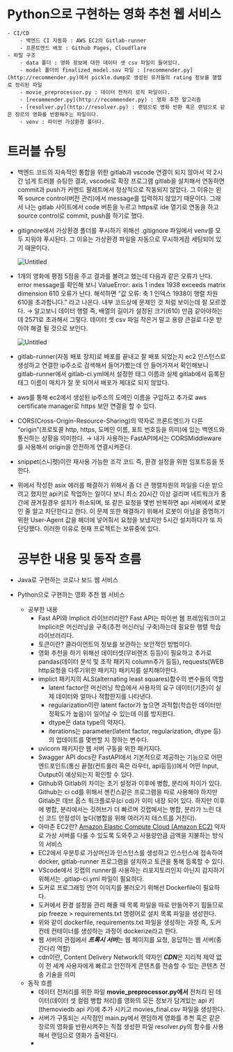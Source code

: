 # Python으로 구현하는 영화 추천 웹 서비스
    - CI/CD
        - 백엔드 CI 자동화 : AWS EC2의 Gitlab-runner
        - 프론트엔드 배포 : Github Pages, Cloudflare
    - 파일 구조
        - data 폴더 : 영화 정보에 대한 데이터 셋 csv 파일이 들어있다.
        - model 폴더의 finalized_model.sav 파일 : [recommender.py](http://recommender.py)에서 pickle.dump로 생성된 유저들의 rating 정보를 행렬로 정리된 파일
        - movie_preprocessor.py : 데이터 전처리 로직 파일이다.
        - [recommender.py](http://recommender.py) : 영화 추천 알고리즘
        - [resolver.py](http://resolver.py) : 랜덤으로 영화 반환 혹은 랜덤으로 같은 장르의 영화를 반환해주는 파일이다.
        - venv : 파이썬 가상환경 폴더다.
# 트러블 슈팅

- 백엔드 코드의 지속적인 통합을 위한 gitlab과 vscode 연결이 되지 않아서 약 2시간 넘게 트러블 슈팅한 결과, vscode로 확장 프로그램 gitlab을 설치해서 연동하면 commit과 push가 커멘드 팔레트에서 정상적으로 작동되지 않았다. 그 이유는 왼쪽 source control(버전 관리)에서 message를 입력하지 않았기 때문이다. 그래서 나는 gitlab 사이트에서 code 버튼을 누르고 https로 ide 열기로 연동을 하고 source control로 commit, push를 하기로 했다.
- gitignore에서 가상환경 폴더를 푸시하기 위해선 .gitignore 파일에서 venv를 모두 지워야 푸시된다. 그 이유는 가상환경 파일을 자동으로 무시하게끔 세팅되어 있기 때문이다.
    
    ![Untitled](https://prod-files-secure.s3.us-west-2.amazonaws.com/66e53051-d231-4a29-a24f-e71fee277fe2/4d7eb796-23b5-418d-8450-5344d73bce8f/Untitled.png)
    
- 1개의 영화에 평점 5점을 주고 결과를 볼려고 했는데 다음과 같은 오류가 난다. error message를 확인해 보니 ValueError: axis 1 index 1938 exceeds matrix dimension 610 오류가 난다. 해석하면 “값 오류: 축 1 인덱스 1938이 행렬 차원 610을 초과합니다.” 라고 나온다. 내부 코드상에 문제인 것 처럼 보이는데 잘 모르겠다. → 알고보니 데이터 행렬 즉, 배열의 길이가 설정된 크기(610) 만큼 같아야하는데 2571로 초과해서 그렇다.  데이터 셋 csv 파일 작은거 말고 용량 큰걸로 다운 받아야 해결 될 것으로 보인다.
    
    ![Untitled](https://prod-files-secure.s3.us-west-2.amazonaws.com/66e53051-d231-4a29-a24f-e71fee277fe2/2aac9716-2579-457e-a03f-46ccd91225f6/Untitled.png)
    
- gitlab-runner(자동 배포 장치)로 배포를 끝내고 잘 배포 되었는지 ec2 인스턴스로 생성하고 연결한 ip주소로 검색해서 들어가봤는데 안 들어가져서 확인해보니 gitlab-runner에서 gitlab-ci.yml에서 설정한 태그 이름과 실제 gitlab에서 등록된 태그 이름이 매치가 잘 못 되어서 배포가 제대로 되지 않았다.
- aws를 통해 ec2에서 생성된 ip주소의 도메인 이름을 구입하고 추가로 aws certificate manager로 https 보안 연결을 할 수 있다.
- CORS(Cross-Origin-Resource-Sharing)의 약자로 프론트엔드가 다른 “origin”(프로토콜 http, https, 도메인 이름, 포트 번호등을 의미)에 있는 백엔드와 통신하는 상황을 의미한다. → 내가 사용하는 FastAPI에서는 CORSMiddleware를 사용해서 origin을 안전하게 연결시켜준다.
- snippet(스니펫)이란 재사용 가능한 조각 코드 즉, 환경 설정을 위한 임포트등을 뜻한다.
- 위에서 작성한 asix 에러를 해결하기 위해서 좀 더 큰 행렬차원의 파일을 다운 받으려고 했지만 api키로 작업하는 일이다 보니 최소 20시간 이상 걸리며 네트워크가 중간에 끊겨질경우 설치가 취소되며, 또 같은 요청을 몇번 반복하면 api 서버에서 로봇인 줄 알고 차단한다고 한다. 이 문제 또한 해결하기 위해서 로봇이 아님을 증명하기 위한 User-Agent 값을 헤더에 넣어줘서 요청을 보냈지만 5시간 설치하다가 또 차단당했다. 이러한 이유로 현재 프로젝트는 보류중에 있다.

  # 공부한 내용 및 동작 흐름

- Java로 구현하는 코로나 보드 웹 서비스
- Python으로 구현하는 영화 추천 웹 서비스
    - 공부한 내용
        - Fast API와 Implicit 라이브러리란? Fast API는 파이썬 웹 프레임워크이고 Implicit은 머신러닝을 구축(추천 머신러닝 구축)하는데 필요한 행렬 학습 라이브러리다.
        - 토큰이란? 클라이언트의 정보를 보관하는 보안적인 방법이다.
        - 영화 추천을 하기 위해선 데이터셋(무비렌즈 등등)이 필요하고 추가로 pandas(데이터 분석 및 조작 패키지 column추가 등등), requests(WEB http요청을 다루기위한 패키지) 패키지를 설치해야한다.
        - implict 패키지의 ALS(alternating least squares)함수의 변수들의 역할
            - latent factor란 머신러닝 학습에서 사용자의 요구 데이터(기준)이 실제 데이터와 얼마나 적합한지를 나타낸다.
            - regularization이란 latent factor가 높으면 과적합(학습한 데이터만 정확도가 높음)이 일어날 수 있는데 이를 방지한다.
            - dtype은 data type의 약자다.
            - iterations는 parameter(latent factor, regularization, dtype 등)의 업데이트를 몇번할 지 정하는 변수다.
        - uvicorn 패키지란 웹 서버 구동을 위한 패키지다.
        - Swagger API docs란 FastAPI에서 기본적으로 제공하는 기능으로 어떤 엔드포인트(통신 끝점(컨트롤러 혹은 라우터, api등등))에서 어떤 Input, Output이 예상되는지 확인할 수 있다.
        - Github와 Gitlab의 차이는 초기 설정과 이후에 병합, 분리에 차이가 있다. Github는 ci cd를 위해서 젠킨스같은 프로그램을 따로 사용해야 하지만 Gitlab은 데브 옵스 워크플로우(ci cd)가 이미 내장 되어 있다. 하지만 이후에 병합, 분리에서는 깃허브가 더 빠르며 깃랩에서는 병합, 분리가 느린 대신 코드 안정성이 높다(병합을 위해 여러가지 테스트를 거친다).
        - 아마존 EC2란? [Amazon Elastic Compute Cloud (Amazon EC2)](https://buw.medium.com/aws-ec2%EB%9E%80-%EB%AC%B4%EC%97%87%EC%9D%B4%EB%A9%B0-%EC%99%9C-%EA%B8%B0%EC%97%85%EB%93%A4%EC%9D%B4-ec2%EB%A5%BC-%EC%84%A0%ED%83%9D%ED%95%A0%EA%B9%8C%EC%9A%94-e4c4d6b419b4) 약자로 가상 서버를 다룰 수 있도록 도와주고 사용량만큼 금액을 지불하는 방식의 서비스
        - EC2에서 우분투로 가상머신과 인스턴스를 생성하고 인스턴스에 접속하여 docker, gitlab-runner 프로그램을 설치하고 토큰을 통해 등록할 수 있다.
        - VScode에서 깃랩의 runner를 사용하는 리포지토리인지 아닌지 감지하기 위해서는 .gitlap-ci.yml 파일이 필요하다.
        - 도커로 프로그래밍 언어 이미지를 불러오기 위해선 Dockerfile이 필요하다.
        - 도커에서 환경 설정을 관리 해줄 때 목록 파일을 따로 만들어주기 힘들므로 pip freeze > requirements.txt 명령어로 설치 목록 파일을 생성한다.
        - 위와 같이 dockerfile, requirements.txt 파일을 생성하는 과정 즉, 도커 컨테 컨테이너를 생성하는 과정이 dockerize라고 한다.
        - 웹 서버의 관점에서 ***프록시 서버***는 웹 페이지를 요청, 응답하는 웹 서버(중간다리 역할)
        - cdn이란, Content Delivery Network의 약자인 ***CDN***은 지리적 제약 없이 전 세계 사용자에게 빠르고 안전하게 콘텐츠를 전송할 수 있는 콘텐츠 전송 기술을 의미
    - 동작 흐름
        - 데이터 전처리를 위한 파일 **movie_preprocessor.py에서** 전처리 된 데이터(데이터 셋 컬럼 병합 처리)를 영화의 모든 정보가 담겨있는 api 키(themoviedb api 키)에 추가 시키고 movies_final.csv 파일을 생성한다.
        - 서버가 구동되는 시작점인 main.py에서 랜덤하게 영화를 추천 혹은 같은 장르의 영화를 반환시켜주는 직접 생성한 파일 resolver.py의 함수를 사용해서 랜덤으로 영화가 출력된다.
        -
